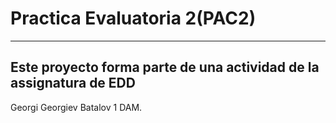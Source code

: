 # Practica Evaluatoria 2(PAC2)

---

## Este proyecto forma parte de una actividad de la assignatura de EDD

 Georgi Georgiev Batalov 1 DAM.
